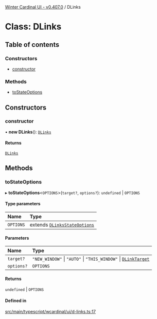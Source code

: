 [Winter Cardinal UI - v0.407.0](../index.md) / DLinks

# Class: DLinks

## Table of contents

### Constructors

- [constructor](DLinks.md#constructor)

### Methods

- [toStateOptions](DLinks.md#tostateoptions)

## Constructors

### constructor

• **new DLinks**(): [`DLinks`](DLinks.md)

#### Returns

[`DLinks`](DLinks.md)

## Methods

### toStateOptions

▸ **toStateOptions**\<`OPTIONS`\>(`target?`, `options?`): `undefined` \| `OPTIONS`

#### Type parameters

| Name | Type |
| :------ | :------ |
| `OPTIONS` | extends [`DLinksStateOptions`](../interfaces/DLinksStateOptions.md) |

#### Parameters

| Name | Type |
| :------ | :------ |
| `target?` | ``"NEW_WINDOW"`` \| ``"AUTO"`` \| ``"THIS_WINDOW"`` \| [`DLinkTarget`](../index.md#dlinktarget-1) |
| `options?` | `OPTIONS` |

#### Returns

`undefined` \| `OPTIONS`

#### Defined in

[src/main/typescript/wcardinal/ui/d-links.ts:17](https://github.com/winter-cardinal/winter-cardinal-ui/blob/v0.407.0/src/main/typescript/wcardinal/ui/d-links.ts#L17)
